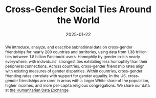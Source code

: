 ---
title: "Cross-Gender Social Ties Around the World"
collection: wps
link: "https://drew-johnston.com/files/cross_gender_ties/Cross-Gender_Social_Ties_Around_the_World.pdf"
coauthors: Michael Bailey, Theresa Kuchler, Ayush Kumar, and Johannes Stroebel
date: 2025-01-22
outcome_prefix: 'Conditionally Accepted at the '
outcome: 'American Economic Association Papers & Proceedings'
abstract: "We introduce, analyze, and describe subnational data on cross-gender friendships for nearly 200 countries and territories, using data from 1.38 trillion ties between 1.8 billion Facebook users. Homophily by gender exists nearly everywhere, with individuals' strongest ties exhibiting less homophily than their peripheral connections. Across countries, cross-gender friendship rates align with existing measures of gender disparities. Within countries, cross-gender friending rates correlate with support for gender equality. In the US, cross-gender friendships are rarer in areas with a larger White share of the population, higher incomes, and more per-capita religious congregations. We share our data at <a href='https://data.humdata.org/dataset/cross-gender-ties'>the Humanitarian Data Exchange</a>."
press: 
data: <a href="https://data.humdata.org/dataset/cross-gender-ties>Data</a> | <a href="https://drew-johnston.com/files/cross_gender_ties/Cross-Gender_Social_Ties_Around_the_World_Appendix.pdf">Appendix</a>
---